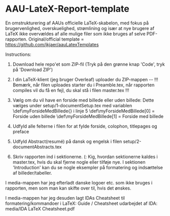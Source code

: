 # AAU-LateX-Report-template
En omstrukturering af AAUs officielle LaTeX-skabelon, med fokus på brugervenlighed, overskuelighed, strømlining og især at nye brugere af LaTeX ikke overvældes af alle mulige filer som ikke bruges af selve PDF-rapporten.
Original/official template = https://github.com/jkjaer/aauLatexTemplates

Instructions:
1. Download hele repo'et som ZIP-fil (Tryk på den grønne knap 'Code', tryk på 'Download ZIP')

2. I din LaTeX-klient (jeg bruger Overleaf) uploader du ZIP-mappen
-- !!! Bemærk, når filen uploades starter du i Preamble.tex, når rapporten compiles vil du få en fejl, du skal stå i filen master.tex !!!

3. Vælg om du vil have en forside med billede eller uden billede:
Dette vælges under setup/1-documentSetup.tex med variablen \def\myForsideMedBillede{} i linje 5
\def\myForsideMedBillede[0] = Forside uden billede
\def\myForsideMedBillede[1] = Forside med billede

4. Udfyld alle felterne i filen for at fylde forside, colophon, titlepages og preface

5. Udfyld Abstract(resumé) på dansk og engelsk i filen setup/2-documentAbstracts.tex

6. Skriv rapporten ind i sektionerne. (:
Kig, hvordan sektionerne kaldes i master.tex, hvis du skal fjerne nogle eller tilføje nye.
I sektionen 'Introduction' kan du se nogle eksempler på formatering og indsættelse af billeder/tabeller.

I media-mappen har jeg efterladt danske logoer etc. som ikke bruges i rapporten, men som man kan skifte over til, hvis det ønskes.

I media-mappen har jeg desuden lagt IDAs Cheatsheet til formatering/kommandoer i LaTeX:
Guide / Cheatsheet udarbejdet af IDA: media/IDA LaTeX Cheatsheet.pdf
